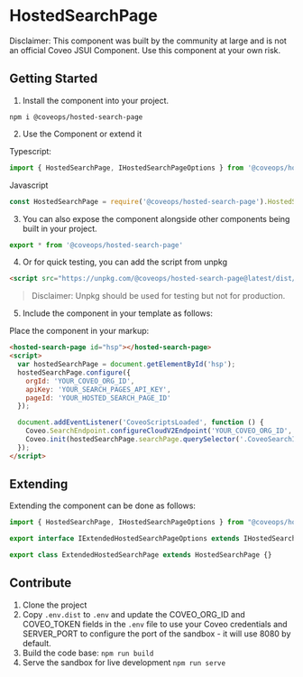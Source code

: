 # HostedSearchPage

Disclaimer: This component was built by the community at large and is not an official Coveo JSUI Component. Use this component at your own risk.

## Getting Started

1. Install the component into your project.

```
npm i @coveops/hosted-search-page
```

2. Use the Component or extend it

Typescript:

```javascript
import { HostedSearchPage, IHostedSearchPageOptions } from '@coveops/hosted-search-page';
```

Javascript

```javascript
const HostedSearchPage = require('@coveops/hosted-search-page').HostedSearchPage;
```

3. You can also expose the component alongside other components being built in your project.

```javascript
export * from '@coveops/hosted-search-page'
```

4. Or for quick testing, you can add the script from unpkg

```html
<script src="https://unpkg.com/@coveops/hosted-search-page@latest/dist/index.min.js"></script>
```

> Disclaimer: Unpkg should be used for testing but not for production.

5. Include the component in your template as follows:

Place the component in your markup:

```html
<hosted-search-page id="hsp"></hosted-search-page>
<script>
  var hostedSearchPage = document.getElementById('hsp');
  hostedSearchPage.configure({
    orgId: 'YOUR_COVEO_ORG_ID',
    apiKey: 'YOUR_SEARCH_PAGES_API_KEY', 
    pageId: 'YOUR_HOSTED_SEARCH_PAGE_ID'
  });

  document.addEventListener('CoveoScriptsLoaded', function () {
    Coveo.SearchEndpoint.configureCloudV2Endpoint('YOUR_COVEO_ORG_ID', 'YOUR_TOKEN');
    Coveo.init(hostedSearchPage.searchPage.querySelector('.CoveoSearchInterface'), {});
  });
</script>
```

## Extending

Extending the component can be done as follows:

```javascript
import { HostedSearchPage, IHostedSearchPageOptions } from "@coveops/hosted-search-page";

export interface IExtendedHostedSearchPageOptions extends IHostedSearchPageOptions {}

export class ExtendedHostedSearchPage extends HostedSearchPage {}
```

## Contribute

1. Clone the project
2. Copy `.env.dist` to `.env` and update the COVEO_ORG_ID and COVEO_TOKEN fields in the `.env` file to use your Coveo credentials and SERVER_PORT to configure the port of the sandbox - it will use 8080 by default.
3. Build the code base: `npm run build`
4. Serve the sandbox for live development `npm run serve`